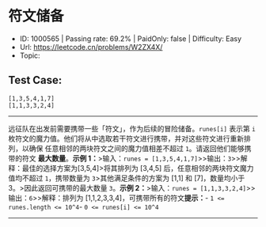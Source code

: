 # 符文储备                                                           

* ID: 1000565 | Passing rate: 69.2% | PaidOnly: false  | Difficulty: Easy 
* Url: https://leetcode.cn/problems/W2ZX4X/ 
* Topic:  

## Test Case:

```
[1,3,5,4,1,7]
[1,1,3,3,2,4]
```

---

远征队在出发前需要携带一些「符文」，作为后续的冒险储备。`runes[i]` 表示第 `i`
枚符文的魔力值。他们将从中选取若干符文进行携带，并对这些符文进行重新排列，以确保
任意相邻的两块符文之间的魔力值相差不超过 `1`。请返回他们能够携带的符文
**最大数量**。**示例 1：**>输入：`runes =
[1,3,5,4,1,7]`>>输出：`3`>>解释：最佳的选择方案为[3,5,4]>将其排列为 [3,4,5]
后，任意相邻的两块符文魔力值均不超过 `1`，携带数量为 `3`>其他满足条件的方案为
[1,1] 和 [7]，数量均小于 3。>因此返回可携带的最大数量 `3`。**示例
2：**>输入：`runes = [1,1,3,3,2,4]`>>输出：`6`>>解释：排列为
[1,1,2,3,3,4]，可携带所有的符文**提示：**- `1 <= runes.length <= 10^4`- `0 <=
runes[i] <= 10^4`

---